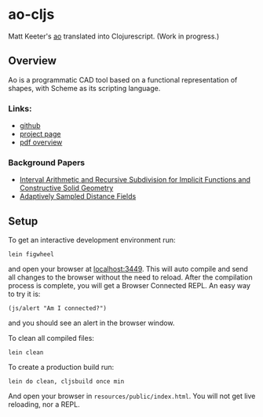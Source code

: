 # ao-cljs

Matt Keeter's [ao](https://github.com/mkeeter/ao) translated into Clojurescript. (Work in progress.)

## Overview

Ao is a programmatic CAD tool based on a functional representation of shapes, with Scheme as its scripting language.

### Links:
- [github](https://github.com/mkeeter/ao)
- [project page](https://www.mattkeeter.com/projects/ao/)
- [pdf overview](https://www.mattkeeter.com/research/ao_poster.pdf)

### Background Papers

- [Interval Arithmetic and Recursive Subdivision for Implicit Functions and Constructive Solid Geometry](http://fab.cba.mit.edu/classes/S62.12/docs/Duff_interval_CSG.pdf)
- [Adaptively Sampled Distance Fields](http://www.merl.com/publications/docs/TR2000-15.pdf)

## Setup

To get an interactive development environment run:

    lein figwheel

and open your browser at [localhost:3449](http://localhost:3449/).
This will auto compile and send all changes to the browser without the
need to reload. After the compilation process is complete, you will
get a Browser Connected REPL. An easy way to try it is:

    (js/alert "Am I connected?")

and you should see an alert in the browser window.

To clean all compiled files:

    lein clean

To create a production build run:

    lein do clean, cljsbuild once min

And open your browser in `resources/public/index.html`. You will not
get live reloading, nor a REPL.
